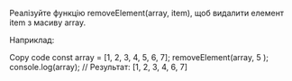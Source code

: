Реалізуйте функцію removeElement(array, item), щоб видалити елемент item з масиву array.

Наприклад:

Copy code
const array = [1, 2, 3, 4, 5, 6, 7];
removeElement(array, 5 );
console.log(array);
// Результат: [1, 2, 3, 4, 6, 7]
